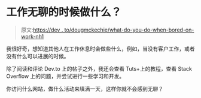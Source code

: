 # 工作无聊的时候做什么？

> 原文:[https://dev . to/dougmckechie/what-do-you-do-when-bored-on-work-nh1](https://dev.to/dougmckechie/what-do-you-do-when-bored-at-work-nh1)

我很好奇，想知道其他人在工作休息时会做些什么，例如，当没有客户工作，或者没有什么可以进展的时候。

除了阅读和评论 Dev.to 上的帖子之外，我还会查看 Tuts+上的教程，查看 Stack Overflow 上的问题，并尝试进行一些学习和开发。

你访问什么网站，做什么活动来填满一天，这样你就不会感到无聊？